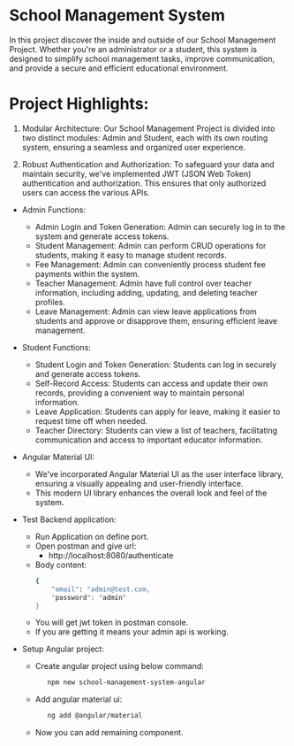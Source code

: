 # School Management System
In this project discover the inside and outside of our School Management Project. Whether you're an administrator or a student, this system is designed to simplify school management tasks, improve communication, and provide a secure and efficient educational environment.

# Project Highlights:
1. Modular Architecture:
Our School Management Project is divided into two distinct modules: Admin and Student, each with its own routing system, ensuring a seamless and organized user experience.

2. Robust Authentication and Authorization:
To safeguard your data and maintain security, we've implemented JWT (JSON Web Token) authentication and authorization. This ensures that only authorized users can access the various APIs.

- Admin Functions:
  - Admin Login and Token Generation: Admin can securely log in to the system and generate access tokens.
  - Student Management: Admin can perform CRUD operations for students, making it easy to manage student records.
  - Fee Management: Admin can conveniently process student fee payments within the system.
  - Teacher Management: Admin have full control over teacher information, including adding, updating, and deleting teacher profiles.
  - Leave Management: Admin can view leave applications from students and approve or disapprove them, ensuring efficient leave management.

- Student Functions:
  - Student Login and Token Generation: Students can log in securely and generate access tokens.
  - Self-Record Access: Students can access and update their own records, providing a convenient way to maintain personal information.
  - Leave Application: Students can apply for leave, making it easier to request time off when needed.
  - Teacher Directory: Students can view a list of teachers, facilitating communication and access to important educator information.

- Angular Material UI:
  - We've incorporated Angular Material UI as the user interface library, ensuring a visually appealing and user-friendly interface.
  - This modern UI library enhances the overall look and feel of the system.
  
- Test Backend application:
  - Run Application on define port.
  - Open postman and give url:
	- http://localhost:8080/authenticate
  - Body content:
	```bash
	{
		"email": "admin@test.com,
		"password": "admin"
	}
  - You will get jwt token in postman console.
  - If you are getting it means your admin api is working.

- Setup Angular project:
  - Create angular project using below command:
     ```bash
        npm new school-management-system-angular
  - Add angular material ui:
     ```bash
		ng add @angular/material
  - Now you can add remaining component.